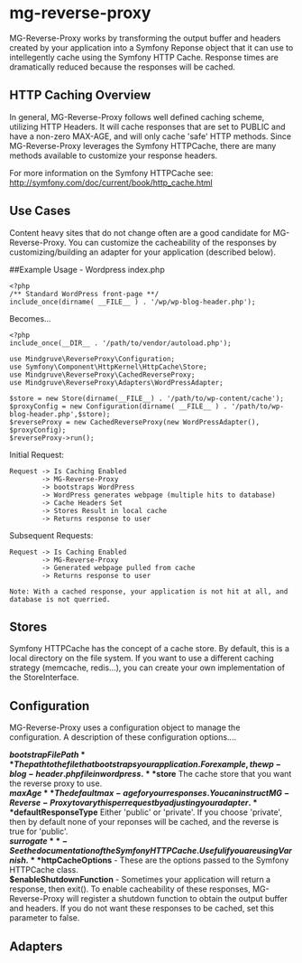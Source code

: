 # mg-reverse-proxy

MG-Reverse-Proxy works by transforming the output buffer and headers created by your application into a Symfony Reponse object that 
it can use to intellegently cache using the Symfony HTTP Cache.  Response times are dramatically reduced because the responses
will be cached.

## HTTP Caching Overview
In general, MG-Reverse-Proxy follows well defined caching scheme, utilizing HTTP Headers.
It will cache responses that are set to PUBLIC and have a non-zero MAX-AGE, and will only cache 'safe' HTTP methods.
Since MG-Reverse-Proxy leverages the Symfony HTTPCache, there are many methods available to customize your response headers.

For more information on the Symfony HTTPCache see: http://symfony.com/doc/current/book/http_cache.html

## Use Cases
Content heavy sites that do not change often are a good candidate for MG-Reverse-Proxy.  You can customize the cacheability
of the responses by customizing/building an adapter for your application (described below).

##Example Usage - Wordpress index.php

    <?php
    /** Standard WordPress front-page **/
    include_once(dirname( __FILE__ ) . '/wp/wp-blog-header.php');

Becomes...

    <?php 
    include_once(__DIR__ . '/path/to/vendor/autoload.php');

    use Mindgruve\ReverseProxy\Configuration;
    use Symfony\Component\HttpKernel\HttpCache\Store;
    use Mindgruve\ReverseProxy\CachedReverseProxy;
    use Mindgruve\ReverseProxy\Adapters\WordPressAdapter;

    $store = new Store(dirname(__FILE__) . '/path/to/wp-content/cache');
    $proxyConfig = new Configuration(dirname( __FILE__ ) . '/path/to/wp-blog-header.php',$store);
    $reverseProxy = new CachedReverseProxy(new WordPressAdapter(), $proxyConfig);
    $reverseProxy->run();

Initial Request:

    Request -> Is Caching Enabled 
            -> MG-Reverse-Proxy 
            -> bootstraps WordPress 
            -> WordPress generates webpage (multiple hits to database)
            -> Cache Headers Set 
            -> Stores Result in local cache 
            -> Returns response to user

Subsequent Requests:

    Request -> Is Caching Enabled 
            -> MG-Reverse-Proxy 
            -> Generated webpage pulled from cache
            -> Returns response to user
            
    Note: With a cached response, your application is not hit at all, and database is not querried.
      

## Stores
Symfony HTTPCache has the concept of a cache store.  By default, this is a local directory on the file system.
If you want to use a different caching strategy (memcache, redis...), you can create your own implementation of the StoreInterface.

## Configuration
MG-Reverse-Proxy uses a configuration object to manage the configuration.  A description of these configuration options....

**$bootstrapFilePath** The path to the file that bootstraps your application.  For example, the wp-blog-header.php file in wordpress.   
**$store** The cache store that you want the reverse proxy to use.   
**$maxAge** The default max-age for your responses.  You can instruct MG-Reverse-Proxy to vary this per request by adjusting your adapter.   
**$defaultResponseType** Either 'public' or 'private'.  If you choose 'private', then by default none of your reponses will be cached, and the reverse is true for 'public'.   
**$surrogate** - See the documentation of the Symfony HTTPCache.  Useful if you are using Varnish.   
**$httpCacheOptions** - These are the options passed to the Symfony HTTPCache class.    
**$enableShutdownFunction** - Sometimes your application will return a response, then exit().  To enable cacheability of these responses, MG-Reverse-Proxy will register a shutdown function to obtain the output buffer and headers.  If you do not want these responses to be cached, set this parameter to false.

## Adapters
